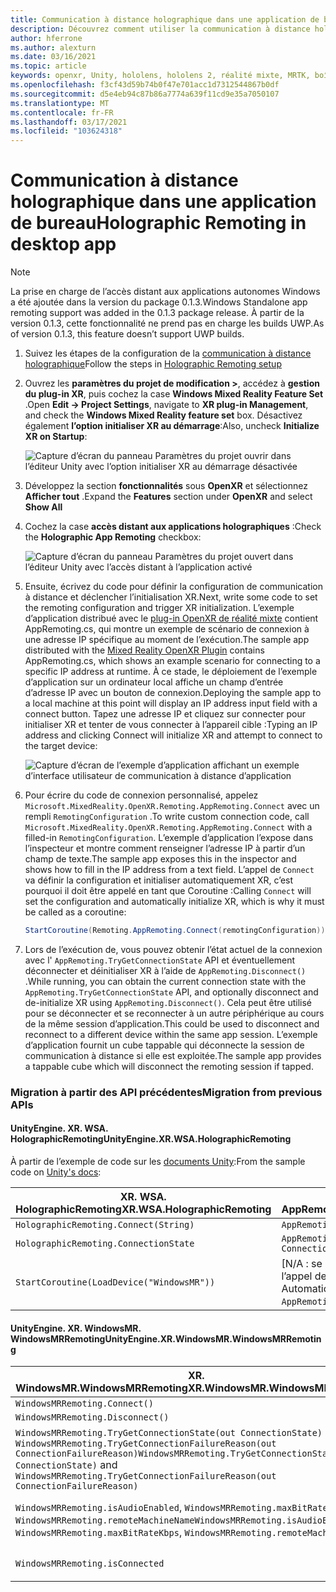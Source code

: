 ```yaml
---
title: Communication à distance holographique dans une application de bureau
description: Découvrez comment utiliser la communication à distance holographique dans une application de bureau avec OpenXR.
author: hferrone
ms.author: alexturn
ms.date: 03/16/2021
ms.topic: article
keywords: openxr, Unity, hololens, hololens 2, réalité mixte, MRTK, boîte à outils de réalité mixte, réalité augmentée, réalité virtuelle, casques de réalité mixte, apprentissage, didacticiel, prise en main, communication à distance holographique, Bureau
ms.openlocfilehash: f3cf43d59b74b0f47e701acc1d7312544867b0df
ms.sourcegitcommit: d5e4eb94c87b86a7774a639f11cd9e35a7050107
ms.translationtype: MT
ms.contentlocale: fr-FR
ms.lasthandoff: 03/17/2021
ms.locfileid: "103624318"
---
```

# <a name="holographic-remoting-in-desktop-app"></a><span data-ttu-id="82ee1-104">Communication à distance holographique dans une application de bureau</span><span class="sxs-lookup"><span data-stu-id="82ee1-104">Holographic Remoting in desktop app</span></span>

> [!NOTE]
> <span data-ttu-id="82ee1-105">La prise en charge de l’accès distant aux applications autonomes Windows a été ajoutée dans la version du package 0.1.3.</span><span class="sxs-lookup"><span data-stu-id="82ee1-105">Windows Standalone app remoting support was added in the 0.1.3 package release.</span></span>
> <span data-ttu-id="82ee1-106">À partir de la version 0.1.3, cette fonctionnalité ne prend pas en charge les builds UWP.</span><span class="sxs-lookup"><span data-stu-id="82ee1-106">As of version 0.1.3, this feature doesn’t support UWP builds.</span></span>

1. <span data-ttu-id="82ee1-107">Suivez les étapes de la configuration de la [communication à distance holographique](openxr-supported-features.md#holographic-remoting-setup)</span><span class="sxs-lookup"><span data-stu-id="82ee1-107">Follow the steps in [Holographic Remoting setup](openxr-supported-features.md#holographic-remoting-setup)</span></span>
2. <span data-ttu-id="82ee1-108">Ouvrez les **paramètres du projet de modification >**, accédez à **gestion du plug-in XR**, puis cochez la case **Windows Mixed Reality Feature Set** .</span><span class="sxs-lookup"><span data-stu-id="82ee1-108">Open **Edit -> Project Settings**, navigate to **XR plug-in Management**, and check the **Windows Mixed Reality feature set** box.</span></span> <span data-ttu-id="82ee1-109">Désactivez également **l’option initialiser XR au démarrage**:</span><span class="sxs-lookup"><span data-stu-id="82ee1-109">Also, uncheck **Initialize XR on Startup**:</span></span>

    ![Capture d’écran du panneau Paramètres du projet ouvrir dans l’éditeur Unity avec l’option initialiser XR au démarrage désactivée](images/openxr-features-img-02-app.png)

3. <span data-ttu-id="82ee1-111">Développez la section **fonctionnalités** sous **OpenXR** et sélectionnez **Afficher tout** .</span><span class="sxs-lookup"><span data-stu-id="82ee1-111">Expand the **Features** section under **OpenXR** and select **Show All**</span></span>
4. <span data-ttu-id="82ee1-112">Cochez la case **accès distant aux applications holographiques** :</span><span class="sxs-lookup"><span data-stu-id="82ee1-112">Check the **Holographic App Remoting** checkbox:</span></span>

    ![Capture d’écran du panneau Paramètres du projet ouvert dans l’éditeur Unity avec l’accès distant à l’application activé](images/openxr-features-img-03-app.png)

5. <span data-ttu-id="82ee1-114">Ensuite, écrivez du code pour définir la configuration de communication à distance et déclencher l’initialisation XR.</span><span class="sxs-lookup"><span data-stu-id="82ee1-114">Next, write some code to set the remoting configuration and trigger XR initialization.</span></span> <span data-ttu-id="82ee1-115">L’exemple d’application distribué avec le [plug-in OpenXR de réalité mixte](openxr-getting-started.md#hololens-2-samples) contient AppRemoting.cs, qui montre un exemple de scénario de connexion à une adresse IP spécifique au moment de l’exécution.</span><span class="sxs-lookup"><span data-stu-id="82ee1-115">The sample app distributed with the [Mixed Reality OpenXR Plugin](openxr-getting-started.md#hololens-2-samples) contains AppRemoting.cs, which shows an example scenario for connecting to a specific IP address at runtime.</span></span> <span data-ttu-id="82ee1-116">À ce stade, le déploiement de l’exemple d’application sur un ordinateur local affiche un champ d’entrée d’adresse IP avec un bouton de connexion.</span><span class="sxs-lookup"><span data-stu-id="82ee1-116">Deploying the sample app to a local machine at this point will display an IP address input field with a connect button.</span></span> <span data-ttu-id="82ee1-117">Tapez une adresse IP et cliquez sur connecter pour initialiser XR et tenter de vous connecter à l’appareil cible :</span><span class="sxs-lookup"><span data-stu-id="82ee1-117">Typing an IP address and clicking Connect will initialize XR and attempt to connect to the target device:</span></span>

    ![Capture d’écran de l’exemple d’application affichant un exemple d’interface utilisateur de communication à distance d’application](images/openxr-sample-app-remoting.png)

6. <span data-ttu-id="82ee1-119">Pour écrire du code de connexion personnalisé, appelez `Microsoft.MixedReality.OpenXR.Remoting.AppRemoting.Connect` avec un rempli `RemotingConfiguration` .</span><span class="sxs-lookup"><span data-stu-id="82ee1-119">To write custom connection code, call `Microsoft.MixedReality.OpenXR.Remoting.AppRemoting.Connect` with a filled-in `RemotingConfiguration`.</span></span> <span data-ttu-id="82ee1-120">L’exemple d’application l’expose dans l’inspecteur et montre comment renseigner l’adresse IP à partir d’un champ de texte.</span><span class="sxs-lookup"><span data-stu-id="82ee1-120">The sample app exposes this in the inspector and shows how to fill in the IP address from a text field.</span></span> <span data-ttu-id="82ee1-121">L’appel de `Connect` va définir la configuration et initialiser automatiquement XR, c’est pourquoi il doit être appelé en tant que Coroutine :</span><span class="sxs-lookup"><span data-stu-id="82ee1-121">Calling `Connect` will set the configuration and automatically initialize XR, which is why it must be called as a coroutine:</span></span>

    ``` cs
    StartCoroutine(Remoting.AppRemoting.Connect(remotingConfiguration));
    ```

7. <span data-ttu-id="82ee1-122">Lors de l’exécution de, vous pouvez obtenir l’état actuel de la connexion avec l' `AppRemoting.TryGetConnectionState` API et éventuellement déconnecter et déinitialiser XR à l’aide de `AppRemoting.Disconnect()` .</span><span class="sxs-lookup"><span data-stu-id="82ee1-122">While running, you can obtain the current connection state with the `AppRemoting.TryGetConnectionState` API, and optionally disconnect and de-initialize XR using `AppRemoting.Disconnect()`.</span></span> <span data-ttu-id="82ee1-123">Cela peut être utilisé pour se déconnecter et se reconnecter à un autre périphérique au cours de la même session d’application.</span><span class="sxs-lookup"><span data-stu-id="82ee1-123">This could be used to disconnect and reconnect to a different device within the same app session.</span></span> <span data-ttu-id="82ee1-124">L’exemple d’application fournit un cube tappable qui déconnecte la session de communication à distance si elle est exploitée.</span><span class="sxs-lookup"><span data-stu-id="82ee1-124">The sample app provides a tappable cube which will disconnect the remoting session if tapped.</span></span>

### <a name="migration-from-previous-apis"></a><span data-ttu-id="82ee1-125">Migration à partir des API précédentes</span><span class="sxs-lookup"><span data-stu-id="82ee1-125">Migration from previous APIs</span></span>

#### <a name="unityenginexrwsaholographicremoting"></a><span data-ttu-id="82ee1-126">UnityEngine. XR. WSA. HolographicRemoting</span><span class="sxs-lookup"><span data-stu-id="82ee1-126">UnityEngine.XR.WSA.HolographicRemoting</span></span>

<span data-ttu-id="82ee1-127">À partir de l’exemple de code sur les [documents Unity](https://docs.unity3d.com/2018.4/Documentation/ScriptReference/XR.WSA.HolographicRemoting.html):</span><span class="sxs-lookup"><span data-stu-id="82ee1-127">From the sample code on [Unity's docs](https://docs.unity3d.com/2018.4/Documentation/ScriptReference/XR.WSA.HolographicRemoting.html):</span></span>

| <span data-ttu-id="82ee1-128">XR. WSA. HolographicRemoting</span><span class="sxs-lookup"><span data-stu-id="82ee1-128">XR.WSA.HolographicRemoting</span></span> | <span data-ttu-id="82ee1-129">OpenXR. Remoting. AppRemoting</span><span class="sxs-lookup"><span data-stu-id="82ee1-129">OpenXR.Remoting.AppRemoting</span></span> |
| ---- | ---- |
| `HolographicRemoting.Connect(String)` | `AppRemoting.Connect(RemotingConfiguration)` |
| `HolographicRemoting.ConnectionState` | `AppRemoting.TryGetConnectionState(out ConnectionState, out DisconnectReason)`|
| `StartCoroutine(LoadDevice("WindowsMR"))`| <span data-ttu-id="82ee1-130">[N/A : se produit automatiquement lors de l’appel de `AppRemoting.Connect` ]</span><span class="sxs-lookup"><span data-stu-id="82ee1-130">[N/A: Automatically happens when calling `AppRemoting.Connect`]</span></span>  |

#### <a name="unityenginexrwindowsmrwindowsmrremoting"></a><span data-ttu-id="82ee1-131">UnityEngine. XR. WindowsMR. WindowsMRRemoting</span><span class="sxs-lookup"><span data-stu-id="82ee1-131">UnityEngine.XR.WindowsMR.WindowsMRRemoting</span></span>

| <span data-ttu-id="82ee1-132">XR. WindowsMR.WindowsMRRemoting</span><span class="sxs-lookup"><span data-stu-id="82ee1-132">XR.WindowsMR.WindowsMRRemoting</span></span> | <span data-ttu-id="82ee1-133">OpenXR. Remoting. AppRemoting</span><span class="sxs-lookup"><span data-stu-id="82ee1-133">OpenXR.Remoting.AppRemoting</span></span> |
| ---- | ---- |
| `WindowsMRRemoting.Connect()` | `AppRemoting.Connect(RemotingConfiguration)` |
| `WindowsMRRemoting.Disconnect()` | `AppRemoting.Disconnect()` |
| <span data-ttu-id="82ee1-134">`WindowsMRRemoting.TryGetConnectionState(out ConnectionState)` et `WindowsMRRemoting.TryGetConnectionFailureReason(out ConnectionFailureReason)`</span><span class="sxs-lookup"><span data-stu-id="82ee1-134">`WindowsMRRemoting.TryGetConnectionState(out ConnectionState)` and `WindowsMRRemoting.TryGetConnectionFailureReason(out ConnectionFailureReason)`</span></span>| `AppRemoting.TryGetConnectionState(out ConnectionState, out DisconnectReason)`|
| <span data-ttu-id="82ee1-135">`WindowsMRRemoting.isAudioEnabled`, `WindowsMRRemoting.maxBitRateKbps`, `WindowsMRRemoting.remoteMachineName`</span><span class="sxs-lookup"><span data-stu-id="82ee1-135">`WindowsMRRemoting.isAudioEnabled`, `WindowsMRRemoting.maxBitRateKbps`, `WindowsMRRemoting.remoteMachineName`</span></span> | <span data-ttu-id="82ee1-136">Passé `AppRemoting.Connect` par le biais du `RemotingConfiguration` struct</span><span class="sxs-lookup"><span data-stu-id="82ee1-136">Passed into `AppRemoting.Connect` via the `RemotingConfiguration` struct</span></span> |
| `WindowsMRRemoting.isConnected` | `AppRemoting.TryGetConnectionState(out ConnectionState state, out _) && state == ConnectionState.Connected`